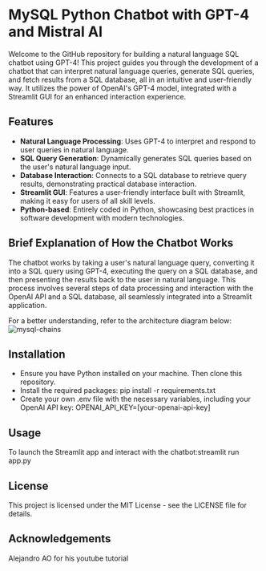 # MySQL Python Chatbot with GPT-4 and Mistral AI

Welcome to the GitHub repository for building a natural language SQL chatbot using GPT-4! This project guides you through the development of a chatbot that can interpret natural language queries, generate SQL queries, and fetch results from a SQL database, all in an intuitive and user-friendly way. It utilizes the power of OpenAI's GPT-4 model, integrated with a Streamlit GUI for an enhanced interaction experience.

## Features

- **Natural Language Processing**: Uses GPT-4 to interpret and respond to user queries in natural language.
- **SQL Query Generation**: Dynamically generates SQL queries based on the user's natural language input.
- **Database Interaction**: Connects to a SQL database to retrieve query results, demonstrating practical database interaction.
- **Streamlit GUI**: Features a user-friendly interface built with Streamlit, making it easy for users of all skill levels.
- **Python-based**: Entirely coded in Python, showcasing best practices in software development with modern technologies.

## Brief Explanation of How the Chatbot Works

The chatbot works by taking a user's natural language query, converting it into a SQL query using GPT-4, executing the query on a SQL database, and then presenting the results back to the user in natural language. This process involves several steps of data processing and interaction with the OpenAI API and a SQL database, all seamlessly integrated into a Streamlit application.

For a better understanding, refer to the architecture diagram below:
![mysql-chains](https://github.com/user-attachments/assets/4f7e480d-5253-48d8-90cb-880b8d2b43dd)

## Installation 
- Ensure you have Python installed on your machine. Then clone this repository.
- Install the required packages: pip install -r requirements.txt
- Create your own .env file with the necessary variables, including your OpenAI API key: OPENAI_API_KEY=[your-openai-api-key]

## Usage

To launch the Streamlit app and interact with the chatbot:streamlit run app.py

## License

This project is licensed under the MIT License - see the LICENSE file for details.

## Acknowledgements 
Alejandro AO for his youtube tutorial



